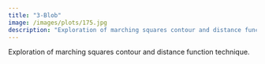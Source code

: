 ```yaml
---
title: "3-Blob"
image: /images/plots/175.jpg
description: "Exploration of marching squares contour and distance function technique"
---
```


Exploration of marching squares contour and distance function technique.
